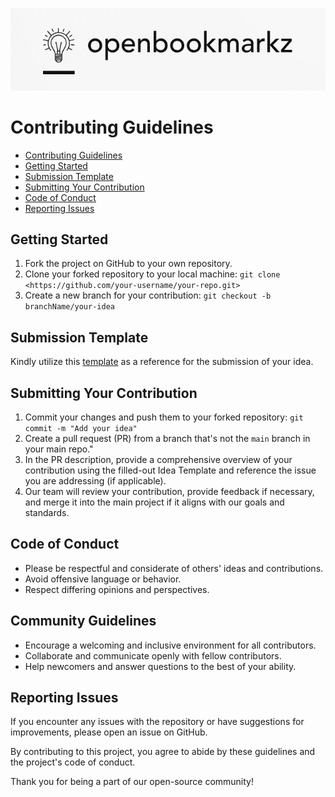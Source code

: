 <div align='center'>

![openBookmarkz logo](https://github.com/openBookmarkz/.github/blob/main/profile/logo+name.png?raw=true)

</div>

# Contributing Guidelines

- [Contributing Guidelines](#contributing-guidelines)
- [Getting Started](#getting-started)
- [Submission Template](#submission-template)
- [Submitting Your Contribution](#submitting-your-contribution)
- [Code of Conduct](#code-of-conduct)
- [Reporting Issues](#reporting-issues)

## Getting Started

1. Fork the project on GitHub to your own repository.
2. Clone your forked repository to your local machine: `git clone <https://github.com/your-username/your-repo.git>`
3. Create a new branch for your contribution: `git checkout -b branchName/your-idea`

## Submission Template

Kindly utilize this [template](https://github.com/openBookmarkz/ideas/tree/main/ideaTemplate) as a reference for the submission of your idea.

## Submitting Your Contribution

1. Commit your changes and push them to your forked repository: `git commit -m "Add your idea"`
2. Create a pull request (PR) from a branch that's not the `main` branch in your main repo."
3. In the PR description, provide a comprehensive overview of your contribution using the filled-out Idea Template and reference the issue you are addressing (if applicable).
4. Our team will review your contribution, provide feedback if necessary, and merge it into the main project if it aligns with our goals and standards.

## Code of Conduct

- Please be respectful and considerate of others' ideas and contributions.
- Avoid offensive language or behavior.
- Respect differing opinions and perspectives.

## Community Guidelines

- Encourage a welcoming and inclusive environment for all contributors.
- Collaborate and communicate openly with fellow contributors.
- Help newcomers and answer questions to the best of your ability.

## Reporting Issues

If you encounter any issues with the repository or have suggestions for improvements, please open an issue on GitHub.

By contributing to this project, you agree to abide by these guidelines and the project's code of conduct.

Thank you for being a part of our open-source community!

